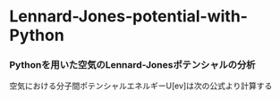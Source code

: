 # Lennard-Jones-potential-with-Python
### Pythonを用いた空気のLennard-Jonesポテンシャルの分析
空気における分子間ポテンシャルエネルギーU[ev]は次の公式より計算する

